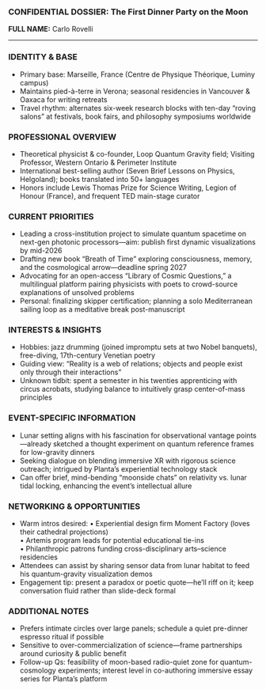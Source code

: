 ### CONFIDENTIAL DOSSIER: The First Dinner Party on the Moon

**FULL NAME:** Carlo Rovelli

---
### IDENTITY & BASE
- Primary base: Marseille, France (Centre de Physique Théorique, Luminy campus)
- Maintains pied-à-terre in Verona; seasonal residencies in Vancouver & Oaxaca for writing retreats
- Travel rhythm: alternates six-week research blocks with ten-day “roving salons” at festivals, book fairs, and philosophy symposiums worldwide

### PROFESSIONAL OVERVIEW
- Theoretical physicist & co-founder, Loop Quantum Gravity field; Visiting Professor, Western Ontario & Perimeter Institute
- International best-selling author (Seven Brief Lessons on Physics, Helgoland); books translated into 50+ languages
- Honors include Lewis Thomas Prize for Science Writing, Legion of Honour (France), and frequent TED main-stage curator

### CURRENT PRIORITIES
- Leading a cross-institution project to simulate quantum spacetime on next-gen photonic processors—aim: publish first dynamic visualizations by mid-2026
- Drafting new book “Breath of Time” exploring consciousness, memory, and the cosmological arrow—deadline spring 2027
- Advocating for an open-access “Library of Cosmic Questions,” a multilingual platform pairing physicists with poets to crowd-source explanations of unsolved problems
- Personal: finalizing skipper certification; planning a solo Mediterranean sailing loop as a meditative break post-manuscript

### INTERESTS & INSIGHTS
- Hobbies: jazz drumming (joined impromptu sets at two Nobel banquets), free-diving, 17th-century Venetian poetry
- Guiding view: “Reality is a web of relations; objects and people exist only through their interactions”
- Unknown tidbit: spent a semester in his twenties apprenticing with circus acrobats, studying balance to intuitively grasp center-of-mass principles

### EVENT-SPECIFIC INFORMATION
- Lunar setting aligns with his fascination for observational vantage points—already sketched a thought experiment on quantum reference frames for low-gravity dinners
- Seeking dialogue on blending immersive XR with rigorous science outreach; intrigued by Planta’s experiential technology stack
- Can offer brief, mind-bending “moonside chats” on relativity vs. lunar tidal locking, enhancing the event’s intellectual allure

### NETWORKING & OPPORTUNITIES
- Warm intros desired: 
  • Experiential design firm Moment Factory (loves their cathedral projections)  
  • Artemis program leads for potential educational tie-ins  
  • Philanthropic patrons funding cross-disciplinary arts–science residencies
- Attendees can assist by sharing sensor data from lunar habitat to feed his quantum-gravity visualization demos
- Engagement tip: present a paradox or poetic quote—he’ll riff on it; keep conversation fluid rather than slide-deck formal

### ADDITIONAL NOTES
- Prefers intimate circles over large panels; schedule a quiet pre-dinner espresso ritual if possible
- Sensitive to over-commercialization of science—frame partnerships around curiosity & public benefit
- Follow-up Qs: feasibility of moon-based radio-quiet zone for quantum-cosmology experiments; interest level in co-authoring immersive essay series for Planta’s platform